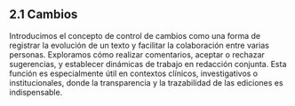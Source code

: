 ## 2.1 Cambios

Introducimos el concepto de control de cambios como una forma de registrar la evolución de un texto y facilitar la colaboración entre varias personas. Exploramos cómo realizar comentarios, aceptar o rechazar sugerencias, y establecer dinámicas de trabajo en redacción conjunta. Esta función es especialmente útil en contextos clínicos, investigativos o institucionales, donde la transparencia y la trazabilidad de las ediciones es indispensable.

